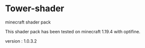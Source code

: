 # Tower-shader
 minecraft shader pack

This shader pack has been tested on minecraft 1.19.4 with optifine.

version : 1.0.3.2
